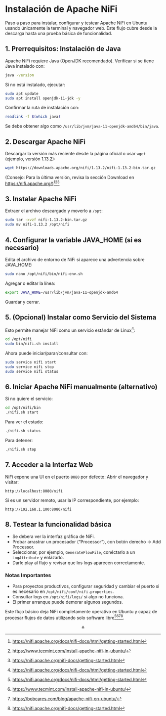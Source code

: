 # Instalación de Apache NiFi

Paso a paso para instalar, configurar y testear Apache NiFi en Ubuntu usando únicamente la terminal y navegador web. Este flujo cubre desde la descarga hasta una prueba básica de funcionalidad.

## 1. Prerrequisitos: Instalación de Java

Apache NiFi requiere Java (OpenJDK recomendado). Verificar si se tiene Java instalado con:

```bash
java -version
```

Si no está instalado, ejecutar:

```bash
sudo apt update
sudo apt install openjdk-11-jdk -y
```

Confirmar la ruta de instalación con:

```bash
readlink -f $(which java)
```

Se debe obtener algo como `/usr/lib/jvm/java-11-openjdk-amd64/bin/java`.

## 2. Descargar Apache NiFi

Descargar la versión más reciente desde la página oficial o usar `wget` (ejemplo, versión 1.13.2):

```bash
wget https://downloads.apache.org/nifi/1.13.2/nifi-1.13.2-bin.tar.gz
```

(Consejo: Para la última versión, revisa la sección Download en https://nifi.apache.org/)[^1][^2][^3]

## 3. Instalar Apache NiFi

Extraer el archivo descargado y moverlo a `/opt`:

```bash
sudo tar -xvzf nifi-1.13.2-bin.tar.gz
sudo mv nifi-1.13.2 /opt/nifi
```


## 4. Configurar la variable JAVA_HOME (si es necesario)

Edita el archivo de entorno de NiFi si aparece una advertencia sobre JAVA_HOME:

```bash
sudo nano /opt/nifi/bin/nifi-env.sh
```

Agregar o editar la línea:

```bash
export JAVA_HOME=/usr/lib/jvm/java-11-openjdk-amd64
```

Guardar y cerrar.

## 5. (Opcional) Instalar como Servicio del Sistema

Esto permite manejar NiFi como un servicio estándar de Linux[^1]:

```bash
cd /opt/nifi
sudo bin/nifi.sh install
```

Ahora puede iniciar/parar/consultar con:

```bash
sudo service nifi start
sudo service nifi stop
sudo service nifi status
```


## 6. Iniciar Apache NiFi manualmente (alternativo)

Si no quiere el servicio:

```bash
cd /opt/nifi/bin
./nifi.sh start
```

Para ver el estado:

```bash
./nifi.sh status
```

Para detener:

```bash
./nifi.sh stop
```


## 7. Acceder a la Interfaz Web

NiFi expone una UI en el puerto `8080` por defecto:
Abrir el navegador y visitar:

```
http://localhost:8080/nifi
```

Si es un servidor remoto, usar la IP correspondiente, por ejemplo:

```
http://192.168.1.100:8080/nifi
```


## 8. Testear la funcionalidad básica

- Se debera ver la interfaz gráfica de NiFi.
- Probar arrastrar un procesador (“Processor”), con botón derecho -> Add Processor.
- Seleccionar, por ejemplo, `GenerateFlowFile`, conéctarlo a un `LogAttribute` y enlázarlo.
- Darle play al flujo y revisar que los logs aparecen correctamente.


### Notas Importantes

- Para proyectos productivos, configurar seguridad y cambiar el puerto si es necesario en `/opt/nifi/conf/nifi.properties`.
- Consultar logs en `/opt/nifi/logs/` si algo no funciona.
- El primer arranque puede demorar algunos segundos.

Este flujo básico deja NiFi completamente operativo en Ubuntu y capaz de procesar flujos de datos utilizando solo software libre[^1][^2][^4][^3].

<div style="text-align: center">⁂</div>

[^1]: https://nifi.apache.org/docs/nifi-docs/html/getting-started.html

[^2]: https://www.tecmint.com/install-apache-nifi-in-ubuntu/

[^3]: https://nifi.apache.org/nifi-docs/getting-started.html

[^4]: https://bobcares.com/blog/apache-nifi-on-ubuntu/

[^5]: https://nifi.apache.org

[^6]: https://www.reddit.com/r/nifi/comments/1c9dvzp/nifi_quick_setup_in_ubuntu_local/

[^7]: https://www.youtube.com/watch?v=dYFOluBIMMs

[^8]: https://community.cloudera.com/t5/Support-Questions/Apache-Nifi-1-17-0-installation-on-Linux-ubuntu-18-04/td-p/349413

[^9]: https://courses.cs.ut.ee/2021/cloud/spring/Main/Practice11

[^10]: https://techexpert.tips/es/apache-nifi-es/apache-nifi-instalacion-en-ubuntu-linux/

[^11]: https://community.cloudera.com/t5/Support-Questions/Learning-nifi-and-testing-between-2-laptop/td-p/383519

[^12]: https://blog.devgenius.io/installing-apache-nifi-2-0-0-m1-on-ubuntu-20-04-ec40ca9e10b1

[^13]: https://stackoverflow.com/questions/57062240/how-can-apache-nifi-flow-be-tested

[^14]: https://community.cloudera.com/t5/Support-Questions/Learning-nifi-and-testing-between-2-laptop/m-p/383562/highlight/true

[^15]: https://gist.github.com/shraddha-kr/b72e7a39e95a85ff025c6a586be2def9

